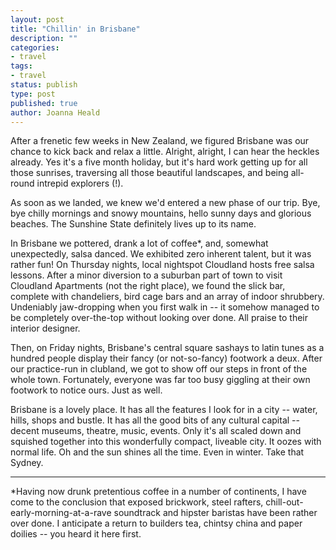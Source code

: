 ```yaml
---
layout: post
title: "Chillin' in Brisbane"
description: ""
categories:
- travel
tags:
- travel
status: publish
type: post
published: true
author: Joanna Heald
---
```


After a frenetic few weeks in New Zealand, we figured Brisbane was our chance to kick back and relax a little. Alright, alright, I can hear the heckles already. Yes it's a five month holiday, but it's hard work getting up for all those sunrises, traversing all those beautiful landscapes, and being all-round intrepid explorers (!). 

As soon as we landed, we knew we'd entered a new phase of our trip. Bye, bye chilly mornings and snowy mountains, hello sunny days and glorious beaches. The Sunshine State definitely lives up to its name.

In Brisbane we pottered, drank a lot of coffee*, and, somewhat unexpectedly, salsa danced. We exhibited zero inherent talent, but it was rather fun! On Thursday nights, local nightspot Cloudland hosts free salsa lessons. After a minor diversion to a suburban part of town to visit Cloudland Apartments (not the right place), we found the slick bar, complete with chandeliers, bird cage bars and an array of indoor shrubbery. Undeniably jaw-dropping when you first walk in -- it somehow managed to be completely over-the-top without looking over done. All praise to their interior designer. 

Then, on Friday nights, Brisbane's central square sashays to latin tunes as a hundred people display their fancy (or not-so-fancy) footwork a deux. After our practice-run in clubland, we got to show off our steps in front of the whole town. Fortunately, everyone was far too busy giggling at their own footwork to notice ours. Just as well.

Brisbane is a lovely place. It has all the features I look for in a city -- water, hills, shops and bustle. It has all the good bits of any cultural capital -- decent museums, theatre, music, events. Only it's all scaled down and squished together into this wonderfully compact, liveable city. It oozes with normal life. Oh and the sun shines all the time. Even in winter. Take that Sydney.

***

*Having now drunk pretentious coffee in a number of continents, I have come to the conclusion that exposed brickwork, steel rafters, chill-out-early-morning-at-a-rave soundtrack and hipster baristas have been rather over done. I anticipate a return to builders tea, chintsy china and paper doilies -- you heard it here first.